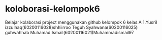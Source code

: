 # koloborasi-kelompok6

Belajar kolaborasi project menggunakan github
kelompok 6 kelas A
1.Yusril izzulhaq(60200116028)shhiirroo
Teguh Syahwana(60200116025) guhwahhab
Muhamad Ismail(60200116021)Muhammadismail97
